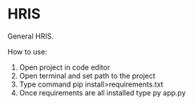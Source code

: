 # HRIS


General HRIS.

How to use:
1. Open project in code editor
2. Open terminal and set path to the project
3. Type command pip install>requirements.txt
4. Once requirements are all installed type py app.py